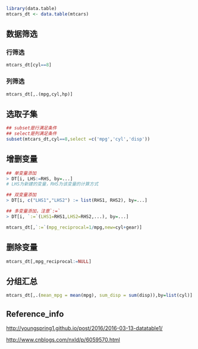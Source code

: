 ```r
library(data.table)
mtcars_dt <- data.table(mtcars)
```
## 数据筛选
### 行筛选
```r
mtcars_dt[cyl==8]
```
### 列筛选
```r
mtcars_dt[,.(mpg,cyl,hp)]
```

## 选取子集
```r
## subset是行满足条件
## select是列满足条件
subset(mtcars_dt,cyl==8,select =c('mpg','cyl','disp'))
```

## 增删变量
```r
## 单变量添加
> DT[i, LHS:=RHS, by=...]
# LHS为新建的变量，RHS为该变量的计算方式

## 双变量添加
> DT[i, c("LHS1","LHS2") := list(RHS1, RHS2), by=...]

## 多变量添加，注意`:=`
> DT[i, `:=`(LHS1=RHS1,LHS2=RHS2,...), by=...]

mtcars_dt[,`:=`(mpg_reciprocal=1/mpg,new=cyl+gear)]
```

## 删除变量
```r
mtcars_dt[,mpg_reciprocal:=NULL]
```

## 分组汇总
```r
mtcars_dt[,.(mean_mpg = mean(mpg), sum_disp = sum(disp)),by=list(cyl)]
```

## Reference_info
http://youngspring1.github.io/post/2016/2016-03-13-datatable1/

http://www.cnblogs.com/nxld/p/6059570.html
